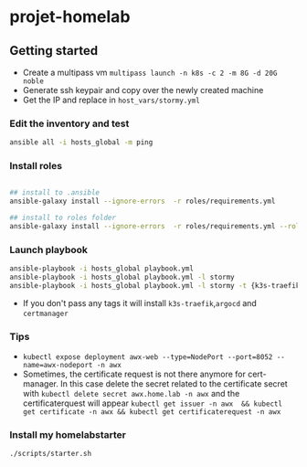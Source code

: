 # projet-homelab


## Getting started

- Create a multipass vm `multipass launch -n k8s -c 2 -m 8G -d 20G noble`
- Generate ssh keypair and copy over the newly created machine
- Get the IP and replace in `host_vars/stormy.yml`

### Edit the inventory and test

```sh
ansible all -i hosts_global -m ping
```

### Install roles

```sh

## install to .ansible
ansible-galaxy install --ignore-errors  -r roles/requirements.yml

## install to roles folder
ansible-galaxy install --ignore-errors  -r roles/requirements.yml --roles-path roles
```

### Launch playbook

```sh
ansible-playbook -i hosts_global playbook.yml
ansible-playbook -i hosts_global playbook.yml -l stormy
ansible-playbook -i hosts_global playbook.yml -l stormy -t {k3s-traefik, k3s-neutral, argocd, awx, certmanager}
```

- If you don't pass any tags it will install `k3s-traefik`,`argocd` and `certmanager`


### Tips
- `kubectl expose deployment awx-web --type=NodePort --port=8052 --name=awx-nodeport -n awx`
- Sometimes, the certificate request is not there anymore for cert-manager. In this case delete the secret related to the certificate secret with `kubectl delete secret awx.home.lab -n awx` and the certificaterquest will appear `kubectl get issuer -n awx  && kubectl get certificate -n awx && kubectl get certificaterequest -n awx`

### Install my homelabstarter

```
./scripts/starter.sh
```